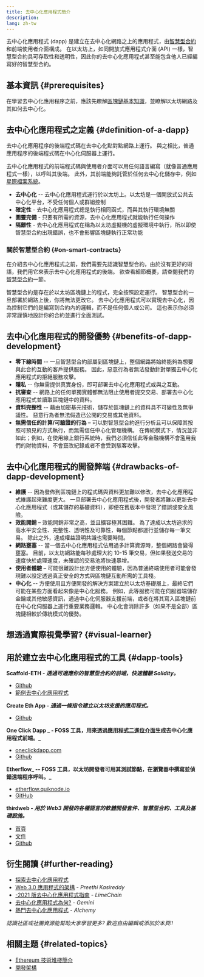 ```yaml
---
title: 去中心化應用程式簡介
description:
lang: zh-tw
---
```


去中心化應用程式 (dapp) 是建立在去中心化網路之上的應用程式，由[智慧型合約](/developers/docs/smart-contracts/)和前端使用者介面構成。 在以太坊上，如同開放式應用程式介面 (API) 一樣，智慧型合約具可存取性和透明性，因此你的去中心化應用程式甚至能包含他人已經編寫好的智慧型合約。

## 基本資訊 \{#prerequisites}

在學習去中心化應用程序之前，應該先瞭解[區塊鏈基本知識](/developers/docs/intro-to-ethereum/)，並瞭解以太坊網路及其如何去中心化。

## 去中心化應用程式之定義 \{#definition-of-a-dapp}

去中心化應用程序的後端程式碼在去中心化點對點網路上運行。 與之相比，普通應用程序的後端程式碼在中心化伺服器上運行。

去中心化應用程式的前端程式碼與使用者介面可以用任何語言編寫（就像普通應用程式一樣），以呼叫其後端。 此外，其前端能夠託管於任何去中心化儲存中，例如[星際檔案系統](https://ipfs.io/)。

- **去中心化** -- 去中心化應用程式運行於以太坊上。以太坊是一個開放式公共去中心化平台，不受任何個人或群組控制
- **確定性** - 去中心化應用程式總是執行相同函式，而與其執行環境無關
- **圖靈完備** - 只要有所需的資源，去中心化應用程式就能執行任何操作
- **隔離性** - 去中心化應用程式在稱為以太坊虛擬機的虛擬環境中執行，所以即使智慧型合約出現錯誤，也不會影響區塊鏈執行正常功能

### 關於智慧型合約 \{#on-smart-contracts}

在介紹去中心化應用程式之前，我們需要先認識智慧型合約，由於沒有更好的術語，我們用它來表示去中心化應用程式的後端。 欲查看細節概要，請查閱我們的[智慧型合約](/developers/docs/smart-contracts/)一節。

智慧型合約是存在於以太坊區塊鏈上的程式，完全按照設定運行。 智慧型合約一旦部署於網路上後，你將無法更改它。 去中心化應用程式可以實現去中心化，因為控制它們的是編寫到合約內的邏輯，而不是任何個人或公司。 這也表示你必須非常謹慎地設計你的合約並進行全面測試。

## 去中心化應用程式的開發優勢 \{#benefits-of-dapp-development}

- **零下線時間** -- 一旦智慧型合約部屬到區塊鏈上，整個網路將始終能夠為想要與此合約互動的客戶提供服務。 因此，惡意行為者無法發動針對單獨去中心化應用程式的拒絕服務攻擊。
- **隱私** -- 你無需提供真實身份，即可部署去中心化應用程式或與之互動。
- **抗審查** -- 網路上的任何單獨實體都無法阻止使用者提交交易、部署去中心化應用程式並讀取區塊鏈中的資料。
- **資料完整性** -- 藉由加密基元技術，儲存於區塊鏈上的資料具不可變性及無爭議性。 惡意行為者無法假造已公開的交易或其他資料。
- **無需信任的計算/可驗證的行為** – 可以對智慧型合約進行分析且可以保障其按照可預見的方式執行，而無需信任中心化管理機構。 在傳統模式下，情況並非如此；例如，在使用線上銀行系統時，我們必須信任此等金融機構不會濫用我們的財物資料，不會竄改紀錄或者不會受到駭客攻擊。

## 去中心化應用程式的開發弊端 \{#drawbacks-of-dapp-development}

- **維護** -- 因為發佈到區塊鏈上的程式碼與資料更加難以修改，去中心化應用程式維護起來難度更大。 一旦部署去中心化應用程式後，開發者將難以更新去中心化應用程式（或其儲存的基礎資料），即便在舊版本中發現了錯誤或安全風險。
- **效能開銷** – 效能開銷非常之高，並且擴容極其困難。 為了達成以太坊追求的高水平安全性、完整性、透明性及可靠性，每個節點都運行並儲存每一筆交易。 除此之外，達成權益證明共識也需要時間。
- **網路壅塞** -- 當一個去中心化應用程式佔用過多計算資源時，整個網路會變得壅塞。 目前，以太坊網路能每秒處理大約 10-15 筆交易，但如果發送交易的速度快於處理速度，未確認的交易池將快速暴增。
- **使用者體驗** – 可能很難設計出方便使用的體驗，因為普通終端使用者可能會發現難以設定透過真正安全的方式與區塊鏈互動所需的工具棧。
- **中心化** -- 方便使用且方便開發的解決方案建立於以太坊基礎層上，最終它們可能在某些方面看起來像是中心化服務。 例如，此等服務可能在伺服器端儲存金鑰或其他敏感資訊，通過中心化伺服器支援前端，或者在將其寫入區塊鏈前在中心化伺服器上運行重要業務邏輯。 中心化會消除許多（如果不是全部）區塊鏈相較於傳統模式的優勢。

## 想透過實際視覺學習? \{#visual-learner}

<YouTube id="F50OrwV6Uk8" />

## 用於建立去中心化應用程式的工具 \{#dapp-tools}

**Scaffold-ETH _- 透過可適應你的智慧型合約的前端，快速體驗 Solidity。_**

- [Github](https://github.com/austintgriffith/scaffold-eth)
- [範例去中心化應用程式](https://punkwallet.io/)

**Create Eth App _- 通過一條指令建立以太坊支援的應用程式。_**

- [Github](https://github.com/paulrberg/create-eth-app)

**One Click Dapp _ - FOSS 工具，用來透過[應用程式二進位介面](/glossary/#abi)生成去中心化應用程式前端。_**

- [oneclickdapp.com](https://oneclickdapp.com)
- [Github](https://github.com/oneclickdapp/oneclickdapp-v1)

**Etherflow_ -- FOSS 工具，以太坊開發者可用其測試節點，在瀏覽器中撰寫並偵錯遠端程序呼叫。_**

- [etherflow.quiknode.io](https://etherflow.quiknode.io/)
- [GitHub](https://github.com/abunsen/etherflow)

**thirdweb _- 用於 Web3 開發的各種語言的軟體開發套件、智慧型合約、工具及基礎設施。_**

- [首頁](https://thirdweb.com/)
- [文件](https://portal.thirdweb.com/)
- [Github](https://github.com/thirdweb-dev/)

## 衍生閱讀 \{#further-reading}

- [探索去中心化應用程式](/dapps)
- [Web 3.0 應用程式的架構](https://www.preethikasireddy.com/post/the-architecture-of-a-web-3-0-application) - _Preethi Kasireddy_
- [-2021 版去中心化應用程式指南](https://limechain.tech/blog/what-are-dapps-the-2021-guide/) - _LimeChain_
- [去中心化應用程式為何?](https://www.gemini.com/cryptopedia/decentralized-applications-defi-dapps) - _Gemini_
- [熱門去中心化應用程式](https://www.alchemy.com/dapps) - _Alchemy_

_認識社區或社團資源能幫助大家學習更多? 歡迎自由編輯或添加於本頁!!_

## 相關主題 \{#related-topics}

- [Ethereum 技術堆棧簡介](/developers/docs/ethereum-stack/)
- [開發架構](/developers/docs/frameworks/)
